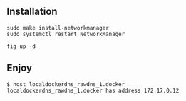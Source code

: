 ## Installation

```
sudo make install-networkmanager
sudo systemctl restart NetworkManager

fig up -d
```

## Enjoy

```
$ host localdockerdns_rawdns_1.docker
localdockerdns_rawdns_1.docker has address 172.17.0.12
```
